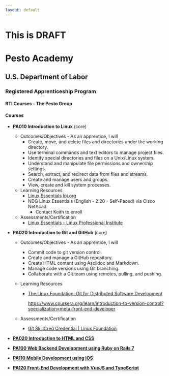 ```yaml
---
layout: default
---
```

# This is DRAFT
# Pesto Academy

## U.S. Department of Labor

### Registered Apprenticeship Program

#### RTI Courses - The Pesto Group

#### Courses

- **PA010 Introduction to Linux** (core)
  - Outcomes/Objectives - As an apprentice, I will
    - Create, move, and delete files and directories under the working directory.
    - Use terminal commands and text editors to manage project files.
    - Identify special directories and files on a Unix/Linux system.
    - Understand and manipulate file permissions and ownership settings.
    - Search, extract, and redirect data from files and streams.
    - Create and manage users and groups.
    - View, create and kill system processes.
  - Learning Resources
    - [Linux Essentials lpi.org](https://learning.lpi.org/en/learning-materials/010-160/)
    - NDG Linux Essentials (English - 2.20 - Self-Paced) via Cisco NetAcad
      - Contact Keith to enroll
  - Assessments/Certification
    - [Linux Essentials - Linux Professional Institute](https://www.lpi.org/our-certifications/linux-essentials-overview/)

- **PA020 Introduction to Git and GitHub** (core)
  - Outcomes/Objectives - As an apprentice, I will
    - Commit code to git version control.
    - Create and manage a GitHub repository.
    - Create HTML content using Asciidoc and Markdown.
    - Manage code versions using Git branching.
    - Collaborate with a Git team using remotes, pulling, and pushing.
  - Learning Resources
    - [The Linux Foundation: Git for Distributed Software Development](https://training.linuxfoundation.org/training/git-for-distributed-software-development-lfd109x/)

        <https://www.coursera.org/learn/introduction-to-version-control?specialization=meta-front-end-developer>

  - Assessments/Certification
    - [Git SkillCred Credential | Linux Foundation](https://training.linuxfoundation.org/skillcred/git/)

- **[PA020 Introduction to HTML and CSS](html_and_css.md)**

- **[PA100 Web Backend Development using Ruby on Rails 7](rails_backend.md)**

- **[PA110 Mobile Development using iOS](mobile_development_iOS.md)**

- **[PA120 Front-End Development with VueJS and TypeScript](frontend/index.md)**
